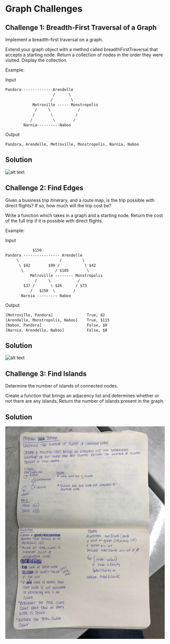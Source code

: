 # Graph Challenges

## Challenge 1: Breadth-First Traversal of a Graph 
Implement a breadth-first traversal on a graph. 

Extend your graph object with a method called breadthFirstTraversal that accepts a starting node. Return a collection of nodes in the order they were visited. Display the collection.

Example:

Input
```
Pandora--------------Arendelle
                     /      \
                    /        \
            Metroville ----- Monstropolis
             /     \            /
            /       \          /
           /         \        /
        Narnia----------Naboo
```
Output
```
Pandora, Arendelle, Metroville, Monstropolis, Narnia, Naboo
```

## Solution
![alt text](./src/main/assets/breadth-first-graph.jpg "breadth-first-graph")

## Challenge 2: Find Edges
Given a business trip itinerary, and a route map, is the trip possible with direct flights? If so, how much will the trip cost be?

Write a function which takes in a graph and a starting node. Return the cost of the full trip if it is possible with direct flights.

Example:  

Input 
```
            $150
Pandora ---------------- Arendelle
     \                  /         \
      \ $82        $99 /           \ $42
       \              / $105        \
           Metroville -------- Monstropolis
             /     \            /
        $37 /       \ $26      / $73
           /   $250  \        /
       Narnia --------- Naboo
```
Output
```
[Metroville, Pandora]               True, 82
[Arendelle, Monstropolis, Naboo]    True, $115
[Naboo, Pandora]                    False, $0
[Narnia, Arendelle, Naboo]          False, $0
```

## Solution
![alt text](./src/main/assets/get-edges.jpg "get-edges")

## Challenge 3: Find Islands
Determine the number of islands of connected nodes.

Create a function that brings an adjacency list and determines whether or not there are any islands. Return the number of islands present in the graph.

## Solution
![alt text](./src/main/assets/find-islands.jpg "find-islands")